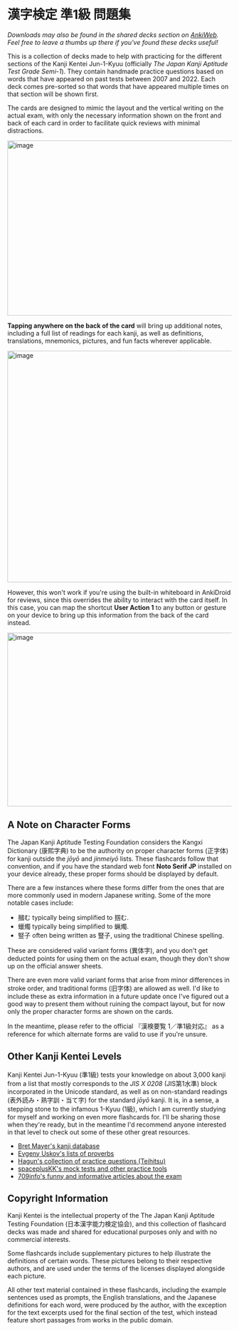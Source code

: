 # 漢字検定 準1級 問題集
*Downloads may also be found in the shared decks section on [AnkiWeb](https://ankiweb.net/shared/info/499990065). Feel free to leave a thumbs up there if you've found these decks useful!*

This is a collection of decks made to help with practicing for the different sections of the Kanji Kentei Jun-1-Kyuu (officially *The Japan Kanji Aptitude Test Grade Semi-1*). They contain handmade practice questions based on words that have appeared on past tests between 2007 and 2022. Each deck comes pre-sorted so that words that have appeared multiple times on that section will be shown first.

The cards are designed to mimic the layout and the vertical writing on the actual exam, with only the necessary information shown on the front and back of each card in order to facilitate quick reviews with minimal distractions.

<img width="589" height="393" alt="image" src="https://github.com/user-attachments/assets/eb6c2871-358a-4386-8a4b-22763f472c23" />

**Tapping anywhere on the back of the card** will bring up additional notes, including a full list of readings for each kanji, as well as definitions, translations, mnemonics, pictures, and fun facts wherever applicable.

<img width="589" height="520" alt="image" src="https://github.com/user-attachments/assets/fe26fb05-741f-4231-84b5-5c7ac8008e26" />

However, this won't work if you're using the built-in whiteboard in AnkiDroid for reviews, since this overrides the ability to interact with the card itself. In this case, you can map the shortcut **User Action 1** to any button or gesture on your device to bring up this information from the back of the card instead.

<img width="600" height="390" alt="image" src="https://github.com/user-attachments/assets/70a85459-ca0c-4a2c-a263-36919039e3ef" />

## A Note on Character Forms
The Japan Kanji Aptitude Testing Foundation considers the Kangxi Dictionary (康熙字典) to be the authority on proper character forms (正字体) for kanji outside the *jōyō* and *jinmeiyō* lists. These flashcards follow that convention, and if you have the standard web font **Noto Serif JP** installed on your device already, these proper forms should be displayed by default.

There are a few instances where these forms differ from the ones that are more commonly used in modern Japanese writing. Some of the more notable cases include:
- 摑む typically being simplified to 掴む.
- 蠟燭 typically being simplified to 蝋燭.
- 竪子 often being written as 豎子, using the traditional Chinese spelling.

These are considered valid variant forms (異体字), and you don't get deducted points for using them on the actual exam, though they don't show up on the official answer sheets.

There are even more valid variant forms that arise from minor differences in stroke order, and traditional forms (旧字体) are allowed as well. I'd like to include these as extra information in a future update once I've figured out a good way to present them without ruining the compact layout, but for now only the proper character forms are shown on the cards.

In the meantime, please refer to the official 『漢検要覧 1／準1級対応』 as a reference for which alternate forms are valid to use if you're unsure.

## Other Kanji Kentei Levels
Kanji Kentei Jun-1-Kyuu (準1級) tests your knowledge on about 3,000 kanji from a list that mostly corresponds to the *JIS X 0208* (JIS第1水準) block incorporated in the Unicode standard, as well as on non-standard readings (表外読み・熟字訓・当て字) for the standard *jōyō* kanji. It is, in a sense, a stepping stone to the infamous 1-Kyuu (1級), which I am currently studying for myself and working on even more flashcards for. I'll be sharing those when they're ready, but in the meantime I'd recommend anyone interested in that level to check out some of these other great resources.
- [Bret Mayer's kanji database](https://www.bretmayer.com/)
- [Evgeny Uskov's lists of proverbs](https://roshiajin.jp/kankenlevel1/)
- [Hagun's collection of practice questions (Teihitsu)](https://hagunn2525.wixsite.com/kanji-teihitsu)
- [spaceplusKK's mock tests and other practice tools](http://spacepluskk.blog.fc2.com/)
- [709info's funny and informative articles about the exam](https://se130054.jimdofree.com/)

## Copyright Information
Kanji Kentei is the intellectual property of the The Japan Kanji Aptitude Testing Foundation (日本漢字能力検定協会), and this collection of flashcard decks was made and shared for educational purposes only and with no commercial interests.

Some flashcards include supplementary pictures to help illustrate the definitions of certain words. These pictures belong to their respective authors, and are used under the terms of the licenses displayed alongside each picture.

All other text material contained in these flashcards, including the example sentences used as prompts, the English translations, and the Japanese definitions for each word, were produced by the author, with the exception for the text excerpts used for the final section of the test, which instead feature short passages from works in the public domain.
